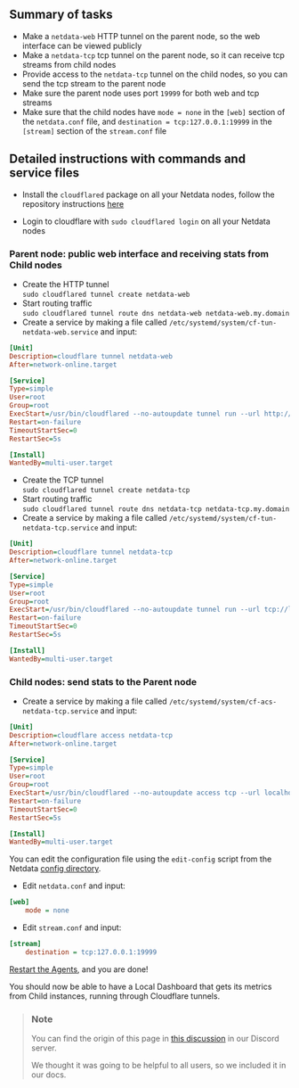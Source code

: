 

## Summary of tasks

- Make a `netdata-web` HTTP tunnel on the parent node, so the web interface can be viewed publicly
- Make a `netdata-tcp` tcp tunnel on the parent node, so it can receive tcp streams from child nodes
- Provide access to the `netdata-tcp` tunnel on the child nodes, so you can send the tcp stream to the parent node
- Make sure the parent node uses port `19999` for both web and tcp streams
- Make sure that the child nodes have `mode = none` in the `[web]` section of the `netdata.conf` file, and `destination = tcp:127.0.0.1:19999` in the `[stream]` section of the `stream.conf` file

## Detailed instructions with commands and service files

- Install the `cloudflared` package on all your Netdata nodes, follow the repository instructions [here](https://pkg.cloudflare.com/index.html)

- Login to cloudflare with `sudo cloudflared login` on all your Netdata nodes

### Parent node: public web interface and receiving stats from Child nodes

- Create the HTTP tunnel  
    `sudo cloudflared tunnel create netdata-web`
- Start routing traffic  
    `sudo cloudflared tunnel route dns netdata-web netdata-web.my.domain`
- Create a service by making a file called `/etc/systemd/system/cf-tun-netdata-web.service` and input:

```ini
[Unit]
Description=cloudflare tunnel netdata-web
After=network-online.target

[Service]
Type=simple
User=root
Group=root
ExecStart=/usr/bin/cloudflared --no-autoupdate tunnel run --url http://localhost:19999 netdata-web
Restart=on-failure
TimeoutStartSec=0
RestartSec=5s

[Install]
WantedBy=multi-user.target
```

- Create the TCP tunnel  
  `sudo cloudflared tunnel create netdata-tcp`
- Start routing traffic  
  `sudo cloudflared tunnel route dns netdata-tcp netdata-tcp.my.domain`
- Create a service by making a file called `/etc/systemd/system/cf-tun-netdata-tcp.service` and input:

```ini
[Unit]
Description=cloudflare tunnel netdata-tcp
After=network-online.target

[Service]
Type=simple
User=root
Group=root
ExecStart=/usr/bin/cloudflared --no-autoupdate tunnel run --url tcp://localhost:19999 netdata-tcp
Restart=on-failure
TimeoutStartSec=0
RestartSec=5s

[Install]
WantedBy=multi-user.target
```

### Child nodes: send stats to the Parent node

- Create a service by making a file called `/etc/systemd/system/cf-acs-netdata-tcp.service` and input:

```ini
[Unit]
Description=cloudflare access netdata-tcp
After=network-online.target

[Service]
Type=simple
User=root
Group=root
ExecStart=/usr/bin/cloudflared --no-autoupdate access tcp --url localhost:19999 --tunnel-host netdata-tcp.my.domain
Restart=on-failure
TimeoutStartSec=0
RestartSec=5s

[Install]
WantedBy=multi-user.target
```

You can edit the configuration file using the `edit-config` script from the Netdata [config directory](/docs/agent/netdata-agent/configuration#the-netdata-config-directory).

- Edit `netdata.conf` and input:

```ini
[web]
    mode = none
```

- Edit `stream.conf` and input:

```ini
[stream]
    destination = tcp:127.0.0.1:19999
```

[Restart the Agents](/docs/agent/netdata-agent/start-stop-restart), and you are done!

You should now be able to have a Local Dashboard that gets its metrics from Child instances, running through Cloudflare tunnels.

> ### Note
>
> You can find the origin of this page in [this discussion](https://discord.com/channels/847502280503590932/1154164395799216189/1154556625944854618) in our Discord server.
>
> We thought it was going to be helpful to all users, so we included it in our docs.
